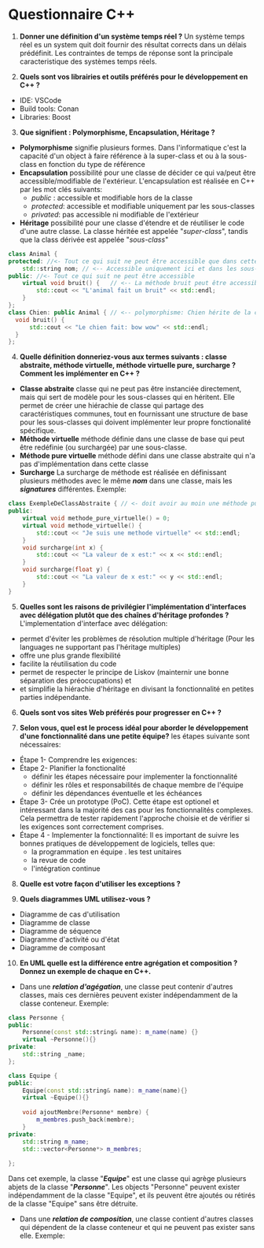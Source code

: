 # Questionnaire C++

1) __Donner une définition d'un système temps réel ?__
Un système temps réel es un system quit doit fournir des résultat corrects dans un délais prédéfinit. Les contraintes de temps de réponse sont la principale caracteristique des systèmes temps réels.

2) __Quels sont vos librairies et outils préférés pour le développement en C++ ?__
- IDE: VSCode
- Build tools: Conan
- Libraries: Boost

3) __Que signifient : Polymorphisme, Encapsulation, Héritage ?__
- __Polymorphisme__ signifie plusieurs formes. Dans l'informatique c'est la capacité d'un object à faire référence à la super-class et ou à la sous-class en fonction du type de référence
- __Encapsulation__ possibilité pour une classe de décider ce qui va/peut être accessible/modifiable de l'extérieur. L'encapsulation est réalisée en C++ par les mot clés suivants:
  - _public_ : accessible et modifiable hors de la classe
  - _protected_: accessible et modifiable uniquement par les sous-classes
  - _privated_: pas accessible ni modifiable de l'extérieur
- __Héritage__ possibilité pour une classe d'étendre et de réutiliser le code d'une autre classe. La classe héritée est appelée "_super-class_", tandis que la class dérivée est appelée "_sous-class_"
```c++ {.line-numbers}
class Animal {
protected: //<- Tout ce qui suit ne peut être accessible que dans cette classe et les sous-classes de Animal
    std::string nom; // <-- Accessible uniquement ici et dans les sous-classes
public: //<- Tout ce qui suit ne peut être accessible
    virtual void bruit() {   // <-- La méthode bruit peut être accessible de l'extérieur et peut être redefinie par les sous class
        std::cout << "L'animal fait un bruit" << std::endl;
    }
};
class Chien: public Animal { // <-- polymorphisme: Chien hérite de la class Animal
  void bruit() {
      std::cout << "Le chien fait: bow wow" << std::endl;
  }
};
```

4) __Quelle définition donneriez-vous aux termes suivants : classe abstraite, méthode virtuelle, méthode virtuelle pure, surcharge ? Comment les implémenter en C++ ?__
- __Classe abstraite__ classe qui ne peut pas être instanciée directement, mais qui sert de modèle pour les sous-classes qui en héritent. Elle permet de créer une hiérachie de classe qui partage des caractéristiques communes, tout en fournissant une structure de base pour les sous-classes qui doivent  implémenter leur propre fonctionalité spécifique.
- __Méthode virtuelle__ méthode définie dans une classe de base qui peut être redéfinie (ou surchargée) par une sous-classe.
- __Méthode pure virtuelle__ méthode défini dans une classe abstraite qui n'a pas d'implémentation dans cette classe
- __Surcharge__ La surcharge de méthode est réalisée en définissant plusieurs méthodes avec le même ___nom___ dans une classe, mais les ___signatures___ différentes.
Exemple:
```c++ {.line-numbers}
class ExempleDeClassAbstraite { // <- doit avoir au moin une méthode pure virtuelle
public:
    virtual void methode_pure_virtuelle() = 0;
    virtual void methode_virtuelle() {
        std::cout << "Je suis une methode virtuelle" << std::endl;
    }
    void surcharge(int x) {
        std::cout << "La valeur de x est:" << x << std::endl;
    }
    void surcharge(float y) {
        std::cout << "La valeur de x est:" << y << std::endl;
    }
}
```
5) __Quelles sont les raisons de privilégier l'implémentation d'interfaces avec délégation plutôt que des chaînes d'héritage profondes ?__
L'implementation d'interface avec délégation:
- permet d'éviter les problèmes de résolution multiple d'héritage (Pour les languages ne supportant pas l'héritage multiples)
- offre une plus grande flexibilité
- facilite la réutilisation du code
- permet de respecter le principe de Liskov (mainternir une bonne séparation des préoccupations) et
- et simplifie la hiérachie d'héritage en divisant la fonctionnalité en petites parties indépendante.

6) __Quels sont vos sites Web préférés pour progresser en C++ ?__

7) __Selon vous, quel est le process idéal pour aborder le développement d'une fonctionnalité dans une petite équipe?__
les étapes suivante sont nécessaires:
- Étape 1- Comprendre les exigences:
- Étape 2- Planifier la fonctionalité  
    - définir les étapes nécessaire pour implementer la fonctionnalité
    - définir les rôles et responsabilités de chaque membre de l'équipe
    - définir les dépendances éventuelle et les échéances
- Étape 3- Crée un prototype (PoC). Cette étape est optionel et intéressant dans la majorité des cas pour les fonctionnalités complexes. Cela permettra de tester rapidement l'approche choisie et de vérifier si les exigences sont correctement comprises.
- Étape 4 - Implementer  la fonctionnalité: Il es important de suivre les bonnes pratiques de développement de logiciels, telles que:
    - la programmation en équipe 
    . les test unitaires
    - la revue de code
    - l'intégration continue
    
8) __Quelle est votre façon d'utiliser les exceptions ?__

9) __Quels diagrammes UML utilisez-vous ?__
- Diagramme de cas d'utilisation
- Diagramme de classe
- Diagramme de séquence
- Diagramme d'activité ou d'état
- Diagramme de composant

10) __En UML quelle est la différence entre agrégation et composition ? Donnez un exemple de chaque en C++.__
- Dans une ___relation d'agégation___, une classe peut contenir d'autres classes, mais ces dernières peuvent exister indépendamment de la classe conteneur.
Exemple:
```c++ {.line-numbers}
class Personne {
public:
    Personne(const std::string& name): m_name(name) {}
    virtual ~Personne(){}
private:
    std::string _name;
};

class Equipe {
public:
    Equipe(const std::string& name): m_name(name){}
    virtual ~Equipe(){}
    
    void ajoutMembre(Personne* membre) {
        m_membres.push_back(membre);
    }
private:
    std::string m_name;
    std:::vector<Personne*> m_membres;
    
};
```
Dans cet exemple, la classe "___Equipe___" est une classe qui agrège plusieurs abjets de la classe "___Personne___". Les objects "Personne" peuvent exister indépendamment de la classe "Equipe", et ils peuvent être ajoutés ou rétirés de la classe "Equipe" sans être détruite.
- Dans une ___relation de composition___, une classe contient d'autres classes qui dépendent de la classe conteneur et qui ne peuvent pas exister sans elle.
Exemple:
```c++ {.line-numbers}
```
